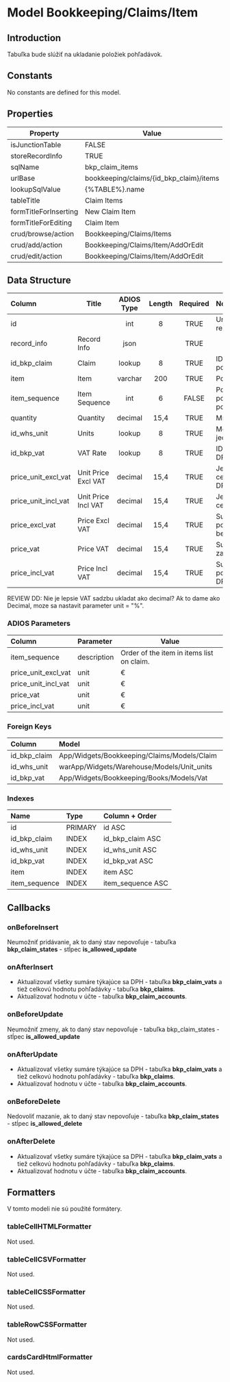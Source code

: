 # Model Bookkeeping/Claims/Item

## Introduction

Tabuľka bude slúžiť na ukladanie položiek pohľadávok.

## Constants

No constants are defined for this model.

## Properties

| Property              | Value                                   |
| --------------------- | --------------------------------------- |
| isJunctionTable       | FALSE                                   |
| storeRecordInfo       | TRUE                                    |
| sqlName               | bkp_claim_items                         |
| urlBase               | bookkeeping/claims/{id_bkp_claim}/items |
| lookupSqlValue        | {%TABLE%}.name                          |
| tableTitle            | Claim Items                             |
| formTitleForInserting | New Claim Item                          |
| formTitleForEditing   | Claim Item                              |
| crud/browse/action    | Bookkeeping/Claims/Items                |
| crud/add/action       | Bookkeeping/Claims/Item/AddOrEdit       |
| crud/edit/action      | Bookkeeping/Claims/Item/AddOrEdit       |

## Data Structure

| Column              | Title               | ADIOS Type | Length | Required | Notes                         |
| :------------------ | ------------------- | :--------: | :----: | :------: | :---------------------------- |
| id                  |                     |    int     |   8    |   TRUE   | Unique record ID              |
| record_info         | Record Info         |    json    |        |   TRUE   |                               |
| id_bkp_claim        | Claim               |   lookup   |   8    |   TRUE   | ID pohľadávky                 |
| item                | Item                |  varchar   |  200   |   TRUE   | Položka                       |
| item_sequence       | Item Sequence       |    int     |   6    |  FALSE   | Poradie položky na pohľadávke |
| quantity            | Quantity            |  decimal   |  15,4  |   TRUE   | Množstvo                      |
| id_whs_unit         | Units               |   lookup   |   8    |   TRUE   | Merná jednotka                |
| id_bkp_vat          | VAT Rate            |   lookup   |   8    |   TRUE   | ID Sadzby DPH                 |
| price_unit_excl_vat | Unit Price Excl VAT |  decimal   |  15,4  |   TRUE   | Jednotková cena bez DPH       |
| price_unit_incl_vat | Unit Price Incl VAT |  decimal   |  15,4  |   TRUE   | Jednotková cena s DPH         |
| price_excl_vat      | Price Excl VAT      |  decimal   |  15,4  |   TRUE   | Suma za položku bez DPH       |
| price_vat           | Price VAT           |  decimal   |  15,4  |   TRUE   | Suma DPH za položku           |
| price_incl_vat      | Price Incl VAT      |  decimal   |  15,4  |   TRUE   | Suma za položku s DPH         |

REVIEW DD: Nie je lepsie VAT sadzbu ukladat ako decimal? Ak to dame ako Decimal, moze sa nastavit parameter unit = "%".

### ADIOS Parameters

| Column              | Parameter   | Value                                     |
| :------------------ | :---------- | ----------------------------------------- |
| item_sequence       | description | Order of the item in items list on claim. |
| price_unit_excl_vat | unit        | €                                         |
| price_unit_incl_vat | unit        | €                                         |
| price_vat           | unit        | €                                         |
| price_incl_vat      | unit        | €                                         |

### Foreign Keys

| Column       | Model                                       | Relation | OnUpdate | OnDelete |
| :----------- | :------------------------------------------ | :------: | -------- | -------- |
| id_bkp_claim | App/Widgets/Bookkeeping/Claims/Models/Claim |   1:N    | Cascade  | Cascade  |
| id_whs_unit  | warApp/Widgets/Warehouse/Models/Unit_units  |   1:N    | Cascade  | Restrict |
| id_bkp_vat   | App/Widgets/Bookkeeping/Books/Models/Vat |   1:N    | Cascade  | Restrict |

### Indexes

| Name          | Type    | Column + Order    |
| :------------ | :------ | :---------------- |
| id            | PRIMARY | id ASC            |
| id_bkp_claim  | INDEX   | id_bkp_claim ASC  |
| id_whs_unit   | INDEX   | id_whs_unit ASC   |
| id_bkp_vat    | INDEX   | id_bkp_vat ASC    |
| item          | INDEX   | item ASC          |
| item_sequence | INDEX   | item_sequence ASC |

## Callbacks

### onBeforeInsert

Neumožniť pridávanie, ak to daný stav nepovoľuje - tabuľka **bkp_claim_states** - stĺpec **is_allowed_update**

### onAfterInsert

* Aktualizovať všetky sumáre týkajúce sa DPH - tabuľka **bkp_claim_vats** a tiež celkovú hodnotu pohľadávky - tabuľka **bkp_claims**.
* Aktualizovať hodnotu v účte - tabuľka **bkp_claim_accounts**.

### onBeforeUpdate

Neumožniť zmeny, ak to daný stav nepovoľuje - tabuľka bkp_claim_states - stĺpec **is_allowed_update**

### onAfterUpdate

* Aktualizovať všetky sumáre týkajúce sa DPH - tabuľka **bkp_claim_vats** a tiež celkovú hodnotu pohľadávky - tabuľka **bkp_claims**.
* Aktualizovať hodnotu v účte - tabuľka **bkp_claim_accounts**.

### onBeforeDelete

Nedovoliť mazanie, ak to daný stav nepovoľuje - tabuľka **bkp_claim_states** - stĺpec **is_allowed_delete**

### onAfterDelete

* Aktualizovať všetky sumáre týkajúce sa DPH - tabuľka **bkp_claim_vats** a tiež celkovú hodnotu pohľadávky - tabuľka **bkp_claims**.
* Aktualizovať hodnotu v účte - tabuľka **bkp_claim_accounts**.

## Formatters

V tomto modeli nie sú použité formátery.

### tableCellHTMLFormatter

Not used.

### tableCellCSVFormatter

Not used.

### tableCellCSSFormatter

Not used.

### tableRowCSSFormatter

Not used.

### cardsCardHtmlFormatter

Not used.
